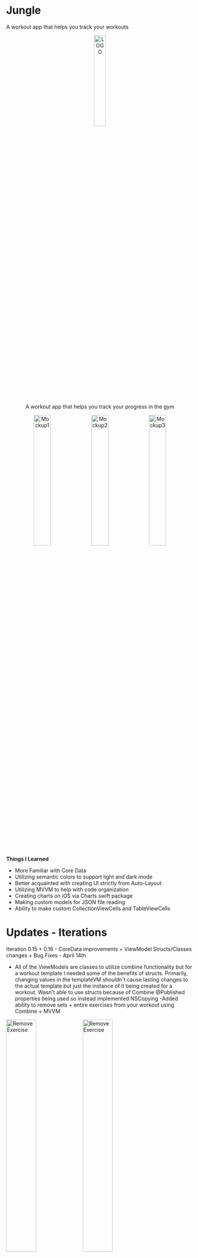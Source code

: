 # Jungle
A workout app that helps you track your workouts
<p align="center">
  <img alt="LOGO" src="https://user-images.githubusercontent.com/43551312/163849445-914beb12-dbc9-42dd-a68a-a8b3f0c8e520.png" width="25%">
  <p align="center"> A workout app that helps you track your progress in the gym </p>
</p>
<p float="center" align="center">
  <img alt="Mockup1" src="https://user-images.githubusercontent.com/43551312/163851458-81316371-7b06-41c7-bd82-f4dd3da567e6.png" width="30%">
  <img alt="Mockup2" src="https://user-images.githubusercontent.com/43551312/163851460-5bf099ff-0e26-4053-9495-0627d6e55bb8.png" width="30%">
  <img alt="Mockup3" src="https://user-images.githubusercontent.com/43551312/163851461-e36c3e17-8d1f-4b5e-b49a-0f69f84476ba.png" width="30%">
</p>

<b> Things I Learned </b>
- More Familiar with Core Data 
- Utilizing semantic colors to support light and dark mode
- Better acquainted with creating UI strictly from Auto-Layout
- Utilizing MVVM to help with code organization
- Creating charts on iOS via Charts swift package
- Making custom models for JSON file reading 
- Ability to make custom CollectionViewCells and TableViewCells

# Updates - Iterations

Iteration 0.15 + 0.16 - CoreData improvements + ViewModel Structs/Classes changes + Bug Fixes - April 14th 

- All of the ViewModels are classes to utilize combine functionality but for a workout template I needed some of
the benefits of structs. Primarily, changing values in the templateVM shouldn't cause lasting changes
to the actual template but just the instance of it being created for a workout. Wasn't able to use structs because
of Combine @Published properties being used so instead implemented NSCopying 
-Added ability to remove sets + entire exercises from your workout using Combine + MVVM

<p float="left">
  <img alt="Remove Exercise" src="https://user-images.githubusercontent.com/43551312/163511788-ba0ad8d5-fd37-4df5-a1f1-773a0a559620.jpeg" width="40%">
  <img alt="Remove Exercise" src="https://user-images.githubusercontent.com/43551312/163511843-f5cb8b84-a554-46ec-9780-667a45f37a69.jpeg" width="40%">
</p>


Iteration 0.14 - Templates + Fixed bugs + Beginning of History Tab - Love the way its coming along so far - April 12th
<p float="left">
  <img alt="Templates" src="https://user-images.githubusercontent.com/43551312/163092623-d178816f-7cad-4660-a96d-edf76ecf462f.gif" width="40%">
  <img alt="Templates" src="https://user-images.githubusercontent.com/43551312/163092771-0eb198db-f134-41bd-a90a-71d6672a5eb9.jpeg" width="40%">
</p>

Iteration 0.131 - UI Improvements + Fixed bugs + MVVM tableview + Add/Delete set functionality - April 8 
<p float="left">
  <img alt="Add/Delete Sets" src="https://user-images.githubusercontent.com/43551312/162258968-73864f2b-9ce1-4d2b-9999-3503c8f687a0.jpeg" width="50%">
</p>

Iteration 0.13 - "Start Workout" tableview + beginning of coredata - April 6th
<p float="left">
  <img alt="Start Workout" src="https://user-images.githubusercontent.com/43551312/162034833-bc3fdd53-a11a-4de1-9e20-550a278d8d49.gif" width="50%">
</p>

Iteration 0.121 - Refactoring and UI improvements on charts - April 5th
<p float="left">
  <img alt="Charts" src="https://user-images.githubusercontent.com/43551312/161784099-0920b3de-87a0-4ae1-9857-9f7ee3b92c2d.PNG" width="50%">
</p>

Iteration 0.12 - Search functionality and front end for charts - April 4th
<p float="left">
  <img alt="Search" src="https://user-images.githubusercontent.com/43551312/161467337-edee3829-e172-4e08-8327-7360198aae3f.gif" width="50%">
</p>

Iteration 0.11 - April 3rd
<p float="left">
  <img alt="FirstScreen" src="https://user-images.githubusercontent.com/43551312/161409931-e3ead3a4-54aa-4a52-8279-fe9e0b9eef77.jpeg" width="50%">
</p>

Initial Iteration 0.1 - April 1st
<p float="left">
  <img alt="FirstScreen" src="https://user-images.githubusercontent.com/43551312/161350034-aa210e15-f66f-4b1b-9d68-fb8c05608602.jpeg" width="50%">
</p>


